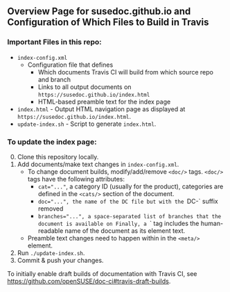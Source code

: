 ## Overview Page for susedoc.github.io and Configuration of Which Files to Build in Travis

### Important Files in this repo:

* `index-config.xml`
   * Configuration file that defines
      * Which documents Travis CI will build from which source repo and branch
      * Links to all output documents on `https://susedoc.github.io/index.html`
      * HTML-based preamble text for the index page
* `index.html` - Output HTML navigation page as displayed at `https://susedoc.github.io/index.html`.
* `update-index.sh` - Script to generate `index.html`.

### To update the index page:

0. Clone this repository locally.
1. Add documents/make text changes in `index-config.xml`.
   * To change document builds, modify/add/remove `<doc/>` tags. `<doc/>` tags have the following attributes:
      * `cat="..."`, a category ID (usually for the product), categories are defined in the `<cats/>` section of the document.
      * `doc="...", the name of the DC file but with the `DC-` suffix removed
      * `branches="...", a space-separated list of branches that the document is available on
     Finally, a `<doc/>` tag includes the human-readable name of the document as its element text.
   * Preamble text changes need to happen within in the `<meta/>` element.
2. Run `./update-index.sh`.
3. Commit & push your changes.

To initially enable draft builds of documentation with Travis CI, see https://github.com/openSUSE/doc-ci#travis-draft-builds.
